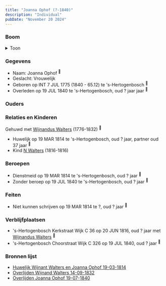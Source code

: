 ```yaml
---
title: "Joanna Ophof (?-1840)"
description: "Individual"
pubDate: "November 20 2024"
---
```


### Boom
<details><summary>Toon</summary>

![test](https://www.plantuml.com/plantuml/svg/dP9RImCn48NVyoi6-w0-hEoj5qkfMcbHqLgyu6F9xexTs6nICYcbIF-xQNTP1QKKtyA4S-Ox9xaaourT5fBHNAW5Dxo0XAVpcT5BbLrhgGrOmnMvArIMvI93I8L99PPdB1Ps3GKM2HegHsJHeBRh1R8VhgdaHF39062WJORc9HVfN25HhrTmeVfzYDY6iMEOx5OHOwNaw4vpfJWyBdBzVWISuDRtW_0SQbrZD1X6myYPVxuBbDa6Ujs49-jfegsLsEt3xVW5sd3tUWz1kzs4aw0J--11gtaMXATmJDuD6gjdg19DQVx3XkPBAQTSPTFKQA94Es3d5voNPbkRN-fDJVucFfJJBWdUk7IjK8tl1m2DOJHgZWPxi8EQkGKN1r35y3oSEAee_8kgWkfrLvXbGitA70zNJquHn3kqaU_xSGmDAMQvNQEKUkNmQkduLuwmSqYEq7SvnjirhN-KlLUzOTLlyBoAdbNzVW-gL5v5pDWbkaSfv1S0)
</details>

### Gegevens
- Naam: Joanna Ophof <sup><a href="../s00163/" style="text-decoration:none" title="Huwelijk Wijnant Walters en Joanna Ophof 19-03-1814">:link:</a></sup>
- Geslacht: Vrouwelijk
- Geboren op INT 7 JUL 1775 (1840 - 65.12) te 's-Hertogenbosch <sup><a href="../s00176/" style="text-decoration:none" title="Overlijden Joanna Ophof 19-07-1840">:link:</a></sup>
- Overleden op 19 JUL 1840 te 's-Hertogenbosch, oud ? jaar jaar <sup><a href="../s00176/" style="text-decoration:none" title="Overlijden Joanna Ophof 19-07-1840">:link:</a></sup>

### Ouders

### Relaties en Kinderen

Gehuwd met [Wijnandus Walters](../i00101/) (1776-1832) <sup><a href="../s00163/" style="text-decoration:none" title="Huwelijk Wijnant Walters en Joanna Ophof 19-03-1814">:link:</a></sup>
- Huwelijk op 19 MAR 1814 te 's-Hertogenbosch, oud ? jaar, partner oud 37 jaar <sup><a href="../s00163/" style="text-decoration:none" title="Huwelijk Wijnant Walters en Joanna Ophof 19-03-1814">:link:</a></sup>
- Kind [N Walters](../i00128/) (1816-1816)

### Beroepen
- Dienstmeid op 19 MAR 1814 te 's-Hertogenbosch, oud ? jaar <sup><a href="../s00163/" style="text-decoration:none" title="Huwelijk Wijnant Walters en Joanna Ophof 19-03-1814">:link:</a></sup>
- Zonder beroep op 19 JUL 1840 te 's-Hertogenbosch, oud ? jaar <sup><a href="../s00176/" style="text-decoration:none" title="Overlijden Joanna Ophof 19-07-1840">:link:</a></sup>

### Feiten
- Niet kunnen schrijven op 19 MAR 1814 te ?, oud ? jaar <sup><a href="../s00163/" style="text-decoration:none" title="Huwelijk Wijnant Walters en Joanna Ophof 19-03-1814">:link:</a></sup>

### Verblijfplaatsen
- 's-Hertogenbosch Kerkstraat Wijk C 36 op 20 JUN 1816, oud ? jaar met [Wijnandus Walters](../i00101/) <sup><a href="../s00296/" style="text-decoration:none" title="Geboorte N Walters 20-06-1816">:link:</a></sup>
- 's-Hertogenbosch Choorstraat Wijk C 326 op 19 JUL 1840, oud ? jaar  <sup><a href="../s00176/" style="text-decoration:none" title="Overlijden Joanna Ophof 19-07-1840">:link:</a></sup>

### Bronnen lijst
- [Huwelijk Wijnant Walters en Joanna Ophof 19-03-1814](../s00163/)
- [Overlijden Wijnand Walters 14-09-1832](../s00175/)
- [Overlijden Joanna Ophof 19-07-1840](../s00176/)